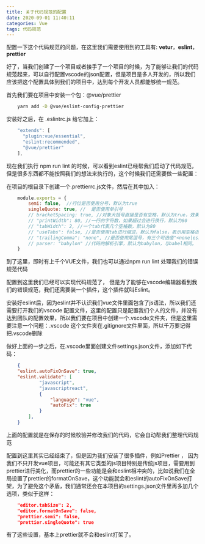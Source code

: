 ```yaml
---
title: 关于代码规范的配置
date: 2020-09-01 11:40:11
categories: Vue
tags: 代码规范
---
```


配置一下这个代码规范的问题，在这里我们需要使用到的工具有: **vetur**，**eslint**，**prettier**

好了，当我们创建了一个项目或者接手了一个项目的时候，为了能够让我们的代码规范起来，可以自行配置vscode的json配置，但是项目是多人开发的，所以我们应该把这个配置具体到我们的项目中，达到每个开发人员都能够统一规范。

首先我们要在项目中安装一个包：@vue/prettier

```bash
    yarn add -D @vue/eslint-config-prettier
```

安装好之后，在 .eslintrc.js 给它加上：

```javascript
    "extends": [
      "plugin:vue/essential",
      "eslint:recommended",
      "@vue/prettier"
    ],
```

现在我们执行 npm run lint 的时候，可以看到eslint已经帮我们启动了代码规范， 但是很多东西都不能按照我们的想法来执行的，这个时候我们还需要做一些配置：

在项目的根目录下创建一个.prettierrc.js文件，然后在其中加入：

```javascript
    module.exports = {
        semi: false,  //行位是否使用分号，默认为true
        singleQuote: true, //  是否使用单引号
        // bracketSpacing: true, //对象大括号直接是否有空格，默认为true，效果：{ foo: bar }
        // "printWidth": 80, //一行的字符数，如果超过会进行换行，默认为80
        // "tabWidth": 2, //一个tab代表几个空格数，默认为80
        // "useTabs": false, //是否使用tab进行缩进，默认为false，表示用空格进行缩减
        // "trailingComma": "none", //是否使用尾逗号，有三个可选值"<none|es5|all>"
        // parser: "babylon" //代码的解析引擎，默认为babylon，与babel相同。
    }
```

到了这里，即时有上千个VUE文件，我们也可以通过npm run lint 处理我们的错误规范代码

配置到这里我们已经可以实现代码规范了， 但是为了能够在vscode编辑器看到我们的错误规范，我们还需要装一个插件，这个插件就叫Eslint。

安装好eslint后，因为eslint并不认识我们vue文件里面包含了js语法，所以我们还需要打开我们的vscode 配置文件，这里的配置只是配置我们个人的文件，并没有达到团队的配置效果，所以我们要在项目中创建一个.vscode文件夹，但是这里需要注意一个问题：.vscode 这个文件夹在.gitignore文件里面，所以千万要记得把.vscode删除

做好上面的一步之后，在.vscode里面创建文件settings.json文件，添加如下代码：

```json
    {
    "eslint.autoFixOnSave": true,
    "eslint.validate": [
            "javascript",
            "javascriptreact",
            {
                "language": "vue",
                "autoFix": true
            }
        ],
    }
```

上面的配置就是在保存的时候校验并修改我们的代码，它会自动帮我们整理代码规范

配置到这里其实已经结束了，但是因为我们安装了很多插件，例如Prettier ， 因为我们不只开发vue项目，可能还有其它类型的js项目特别是传统js项目，需要用到prettier进行美化，而prettier的一些功能是会和eslint相冲突的，比如说我们在全局设置了prettier的formatOnSave，这个功能就会和eslint的autoFixOnSave打架，为了避免这个矛盾，我们通常还会在本项目的settings.json文件里再多加几个选项，类似于这样：

```json
    "editor.tabSize": 2,
    "editor.formatOnSave": false,
    "prettier.semi": false,
    "prettier.singleQuote": true
```

有了这些设置，基本上prettier就不会和eslint打架了。
